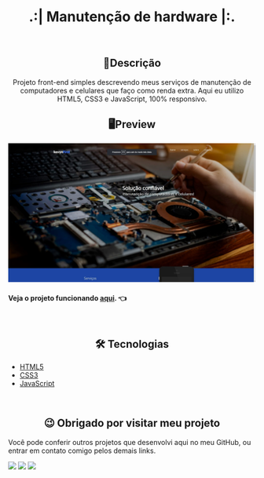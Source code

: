 <h1 align="center">.:| Manutenção de hardware |:.</h1>

<br>

<h2 align="center">📖Descrição</h2>
<p align="center">Projeto front-end simples descrevendo meus serviços de manutenção de computadores e celulares que faço como renda extra. Aqui eu utilizo HTML5, CSS3 e JavaScript, 100% responsivo.</p>

<h2 align="center">🖥Preview</h2>
<img src="imagens/SharedScreenshot.jpg" alt="Preview desktop"></img>

<br>

#### Veja o projeto funcionando <a href="https://kevynfirst.github.io/conserto-pc-celular">aqui</a>. 👈

<br>

<h2 align="center">🛠 Tecnologias</h2>

- [HTML5](https://html.com/)
- [CSS3](https://developer.mozilla.org/pt-BR/docs/Web/CSS)
- [JavaScript](https://www.javascript.com)

<br>

<h2 align="center">😉 Obrigado por visitar meu projeto</h2>
<p>Você pode conferir outros projetos que desenvolvi aqui no meu GitHub, ou entrar em contato comigo pelos demais links.</p>

<a href = "mailto:kevynfirst@gmail.com"><img src="https://img.shields.io/badge/-Gmail-%23333?style=for-the-badge&logo=gmail&logoColor=white" target="_blank"></a>
<a href="https://instagram.com/kevynfirst" target="_blank"><img src="https://img.shields.io/badge/-Instagram-%23E4405F?style=for-the-badge&logo=instagram&logoColor=white" target="_blank"></a>
<a href="https://www.linkedin.com/in/kevynfirst" target="_blank"><img src="https://img.shields.io/badge/-LinkedIn-%230077B5?style=for-the-badge&logo=linkedin&logoColor=white" target="_blank"></a>
